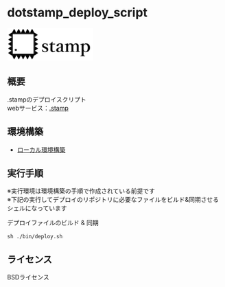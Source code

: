 # dotstamp_deploy_script

<img src="https://raw.githubusercontent.com/wheatandcat/dotstamp_client/master/dist/images/common/about.png" data-canonical-src="https://raw.githubusercontent.com/wheatandcat/dotstamp_client/master/dist/images/common/about.png" width="200" />

## 概要
.stampのデプロイスクリプト  
webサービス：[.stamp](http://dotstamp.com/)

## 環境構築
* [ローカル環境構築](https://github.com/wheatandcat/dotstamp_ansible#ローカル環境構築手順-)
## 実行手順
※実行環境は環境構築の手順で作成されている前提です  
※下記の実行してデプロイのリポジトリに必要なファイルをビルド&同期させるシェルになっています

デプロイファイルのビルド & 同期
```
sh ./bin/deploy.sh
```
## ライセンス
BSDライセンス
